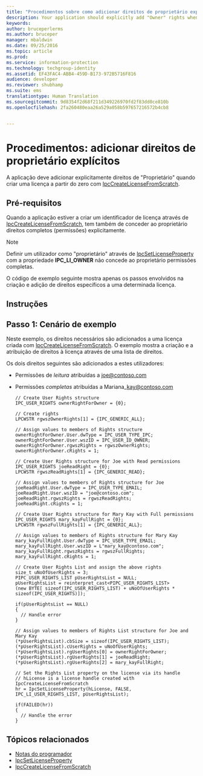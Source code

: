 ```yaml
---
title: "Procedimentos sobre como adicionar direitos de proprietário explícitos | Azure RMS"
description: Your application should explicitly add "Owner" rights when creating a license from scratch.
keywords: 
author: bruceperlerms
ms.author: bruceper
manager: mbaldwin
ms.date: 09/25/2016
ms.topic: article
ms.prod: 
ms.service: information-protection
ms.technology: techgroup-identity
ms.assetid: EF43FAC4-ABB4-459D-B173-972B5716F816
audience: developer
ms.reviewer: shubhamp
ms.suite: ems
translationtype: Human Translation
ms.sourcegitcommit: 9d8354f2d68f211d349226970fd2f83dd0ce810b
ms.openlocfilehash: 2fa260480eaa26a529a058b597657216572b4cb8


---
```


# <a name="howto-add-explicit-owner-rights"></a>Procedimentos: adicionar direitos de proprietário explícitos

A aplicação deve adicionar explicitamente direitos de "Proprietário" quando criar uma licença a partir do zero com [IpcCreateLicenseFromScratch](https://msdn.microsoft.com/library/hh535256.aspx).

## <a name="prerequisites"></a>Pré-requisitos

Quando a aplicação estiver a criar um identificador de licença através de [IpcCreateLicenseFromScratch](https://msdn.microsoft.com/library/hh535256.aspx), tem também de conceder ao proprietário direitos completos (permissões) explicitamente.

>[!NOTE] 
> Definir um utilizador como "proprietário" através de [IpcSetLicenseProperty](https://msdn.microsoft.com/library/hh535271.aspx) com a propriedade **IPC\_LI\_OWNER** não concede ao proprietário permissões completas.

O código de exemplo seguinte mostra apenas os passos envolvidos na criação e adição de direitos específicos a uma determinada licença.

## <a name="instructions"></a>Instruções
 
## <a name="step-1-example-scenario"></a>Passo 1: Cenário de exemplo

Neste exemplo, os direitos necessários são adicionados a uma licença criada com [IpcCreateLicenseFromScratch](https://msdn.microsoft.com/library/hh535256.aspx). O exemplo mostra a criação e a atribuição de direitos à licença através de uma lista de direitos.

Os dois direitos seguintes são adicionados a estes utilizadores:

-   Permissões de *leitura* atribuídas a joe@contoso.com
-   Permissões *completas* atribuídas a Mariana\_kay@contoso.com

        // Create User Rights structure
        IPC_USER_RIGHTS ownerRightForOwner = {0};

        // Create rights
        LPCWSTR rgwszOwnerRights[1] = {IPC_GENERIC_ALL};

        // Assign values to members of Rights structure
        ownerRightForOwner.User.dwType = IPC_USER_TYPE_IPC;
        ownerRightForOwner.User.wszID = IPC_USER_ID_OWNER;
        ownerRightForOwner.rgwszRights = rgwszOwnerRights;
        ownerRightForOwner.cRights = 1;

        // Create User Rights structure for Joe with Read permissions
        IPC_USER_RIGHTS joeReadRight = {0};
        LPCWSTR rgwszReadRights[1] = {IPC_GENERIC_READ};

        // Assign values to members of Rights structure for Joe
        joeReadRight.User.dwType = IPC_USER_TYPE_EMAIL;
        joeReadRight.User.wszID = "joe@contoso.com";
        joeReadRight.rgwszRights = rgwszReadRights;
        joeReadRight.cRights = 1;

        // Create User Rights structure for Mary Kay with Full permissions
        IPC_USER_RIGHTS mary_kayFullRight = {0};
        LPCWSTR rgwszFullRights[1] = {IPC_GENERIC_ALL};

        // Assign values to members of Rights structure for Mary Kay
        mary_kayFullRight.User.dwType = IPC_USER_TYPE_EMAIL;
        mary_kayFullRight.User.wszID = L"mary_kay@contoso.com";
        mary_kayFullRight.rgwszRights = rgwszFullRights;
        mary_kayFullRight.cRights = 1;

        // Create User Rights List and assign the above rights
        size_t uNoOfUserRights = 3;
        PIPC_USER_RIGHTS_LIST pUserRightsList = NULL;
        pUserRightsList = reinterpret_cast<PIPC_USER_RIGHTS_LIST>
        (new BYTE[ sizeof(IPC_USER_RIGHTS_LIST) + uNoOfUserRights * sizeof(IPC_USER_RIGHTS)]);

        if(pUserRightsList == NULL)
        {
          // Handle error
        }

        // Assign values to members of Rights List structure for Joe and Mary Kay
        (*pUserRightsList).cbSize = sizeof(IPC_USER_RIGHTS_LIST);
        (*pUserRightsList).cUserRights = uNoOfUserRights;
        (*pUserRightsList).rgUserRights[0] = ownerRightForOwner;
        (*pUserRightsList).rgUserRights[1] = joeReadRight;
        (*pUserRightsList).rgUserRights[2] = mary_kayFullRight;

        // Set the Rights List property on the license via its handle
        // hLicense is a license handle created with IpcCreateLicenseFromScratch
        hr = IpcSetLicenseProperty(hLicense, FALSE, IPC_LI_USER_RIGHTS_LIST, pUserRightsList);

        if(FAILED(hr))
        {
          // Handle the error
        }



## <a name="related-topics"></a>Tópicos relacionados

- [Notas do programador](developer-notes.md)
- [IpcSetLicenseProperty](https://msdn.microsoft.com/library/hh535271.aspx)
- [IpcCreateLicenseFromScratch](https://msdn.microsoft.com/library/hh535256.aspx)
 

 



<!--HONumber=Nov16_HO2-->


